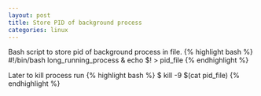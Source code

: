 ```yaml
---
layout: post
title: Store PID of background process
categories: linux
---
```

Bash script to store pid of background process in file.
{% highlight bash %}
#!/bin/bash
long_running_process &
echo $! > pid_file
{% endhighlight %}

Later to kill process run
{% highlight bash %}
$ kill -9 $(cat pid_file)
{% endhighlight %}

